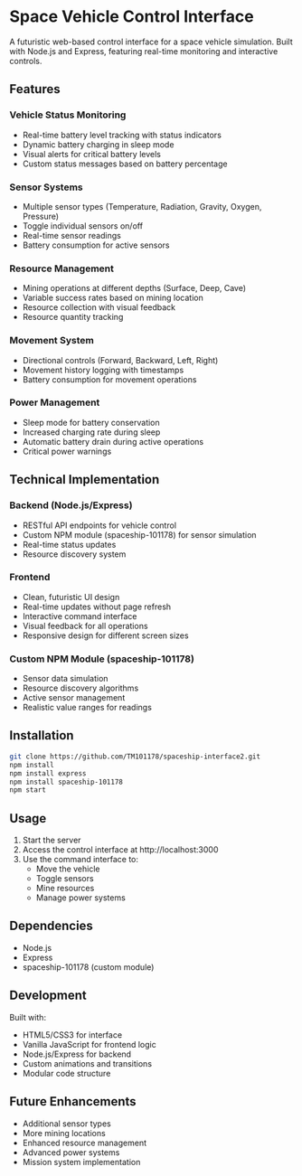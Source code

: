 # Space Vehicle Control Interface

A futuristic web-based control interface for a space vehicle simulation. Built with Node.js and Express, featuring real-time monitoring and interactive controls.

## Features

### Vehicle Status Monitoring
- Real-time battery level tracking with status indicators
- Dynamic battery charging in sleep mode
- Visual alerts for critical battery levels
- Custom status messages based on battery percentage

### Sensor Systems
- Multiple sensor types (Temperature, Radiation, Gravity, Oxygen, Pressure)
- Toggle individual sensors on/off
- Real-time sensor readings
- Battery consumption for active sensors

### Resource Management
- Mining operations at different depths (Surface, Deep, Cave)
- Variable success rates based on mining location
- Resource collection with visual feedback
- Resource quantity tracking

### Movement System
- Directional controls (Forward, Backward, Left, Right)
- Movement history logging with timestamps
- Battery consumption for movement operations

### Power Management
- Sleep mode for battery conservation
- Increased charging rate during sleep
- Automatic battery drain during active operations
- Critical power warnings

## Technical Implementation

### Backend (Node.js/Express)
- RESTful API endpoints for vehicle control
- Custom NPM module (spaceship-101178) for sensor simulation
- Real-time status updates
- Resource discovery system

### Frontend
- Clean, futuristic UI design
- Real-time updates without page refresh
- Interactive command interface
- Visual feedback for all operations
- Responsive design for different screen sizes

### Custom NPM Module (spaceship-101178)
- Sensor data simulation
- Resource discovery algorithms
- Active sensor management
- Realistic value ranges for readings

## Installation

```bash
git clone https://github.com/TM101178/spaceship-interface2.git
npm install
npm install express
npm install spaceship-101178
npm start
```

## Usage

1. Start the server
2. Access the control interface at http://localhost:3000
3. Use the command interface to:
   - Move the vehicle
   - Toggle sensors
   - Mine resources
   - Manage power systems

## Dependencies
- Node.js
- Express
- spaceship-101178 (custom module)

## Development
Built with:
- HTML5/CSS3 for interface
- Vanilla JavaScript for frontend logic
- Node.js/Express for backend
- Custom animations and transitions
- Modular code structure

## Future Enhancements
- Additional sensor types
- More mining locations
- Enhanced resource management
- Advanced power systems
- Mission system implementation

